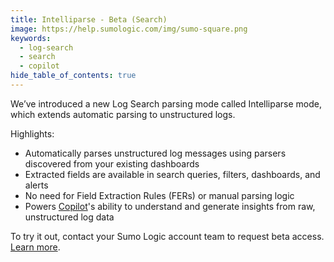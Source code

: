 ```yaml
---
title: Intelliparse - Beta (Search)
image: https://help.sumologic.com/img/sumo-square.png
keywords:
  - log-search
  - search
  - copilot
hide_table_of_contents: true    
---
```


We’ve introduced a new Log Search parsing mode called Intelliparse mode, which extends automatic parsing to unstructured logs.

Highlights:

* Automatically parses unstructured log messages using parsers discovered from your existing dashboards
* Extracted fields are available in search queries, filters, dashboards, and alerts
* No need for Field Extraction Rules (FERs) or manual parsing logic
* Powers [Copilot](/docs/search/copilot)'s ability to understand and generate insights from raw, unstructured log data

To try it out, contact your Sumo Logic account team to request beta access. [Learn more](/docs/search/get-started-with-search/build-search/intelliparse).
